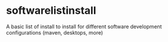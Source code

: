 # softwarelistinstall
A basic list of install to install for different software development configurations (maven, desktops, more)
